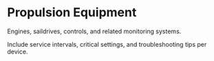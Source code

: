 
# Propulsion Equipment

Engines, saildrives, controls, and related monitoring systems.

Include service intervals, critical settings, and troubleshooting tips per device.
